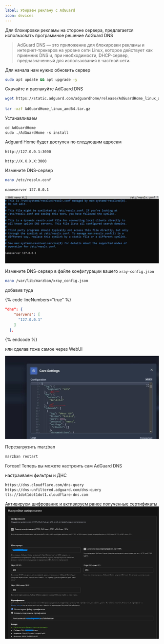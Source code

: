 ```yaml
---
label: Убираем рекламу с AdGuard
icon: devices
---
```


Для блокировки рекламы на стороне сервера, предлагается использовать программное решение AdGuard DNS

> AdGuard DNS — это приложение для блокировки рекламы и интернет-трекеров на уровне сети Linux, которое действует как приемник DNS и, при необходимости, DHCP-сервер, предназначенный для использования в частной сети.

Для начала нам нужно обновить сервер

```bash
sudo apt update && apt upgrade -y
```

Скачайте и распакуйте AdGuard DNS

```bash
wget https://static.adguard.com/adguardhome/release/AdGuardHome_linux_amd64.tar.gz

tar -xzf AdGuardHome_linux_amd64.tar.gz
```

Устанавливаем

```
cd AdGuardHome
sudo ./AdGuardHome -s install
```

Adguard Home будет доступен по следующим адресам

`http://127.0.0.1:3000`

`http://X.X.X.X:3000`

Измените DNS-сервер

```bash
nano /etc/resolv.conf
```

`nameserver 127.0.0.1`

![](</static/old/image (6).png>)

Измените DNS-сервер в файле конфигурации вашего `xray-config.json`

```bash
nano /var/lib/marzban/xray_config.json
```

добавив туда

{% code lineNumbers="true" %}
```json
"dns": {
    "servers": [
      "127.0.0.1"
    ]
  },
```
{% endcode %}

или сделав тоже самое через WebUI

![](</static/old/image (7).png>)

Перезагрузить marzban

```bash
marzban restart
```

Готово! Теперь вы можете настроить сам AdGuard DNS

настраиваем фильтры и ДНС

```
https://dns.cloudflare.com/dns-query
https://dns-unfiltered.adguard.com/dns-query
tls://1dot1dot1dot1.cloudflare-dns.com
```

Активируем шифрование и активируем ранее полученные сертификаты
![](</static/old/image (1).png>)